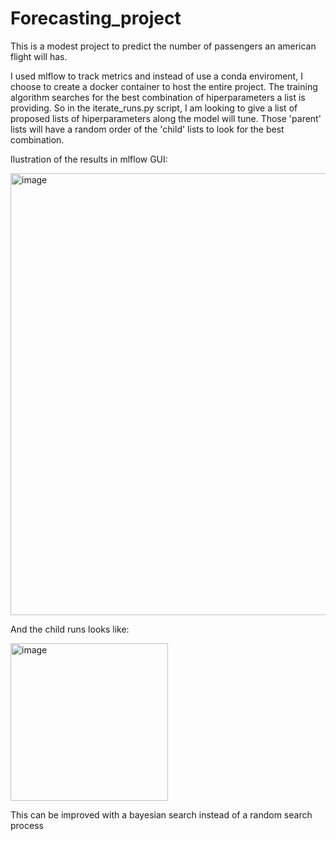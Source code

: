# Forecasting_project

This is a modest project to predict the number of passengers an american flight will has.

I used mlflow to track metrics and instead of use a conda enviroment, I choose to create a docker container to host the entire project. The training algorithm searches for the best combination of hiperparameters a list is providing. So in the iterate_runs.py script, I am looking to give a list of proposed lists of hiperparameters along the model will tune. Those 'parent' lists will have a random order of the 'child' lists to look for the best combination.

Ilustration of the results in mlflow GUI:  

  
<img width="707" alt="image" src="https://github.com/Ana1890/Forecasting_project/assets/67620315/0c44fcd5-5f5e-49f9-8b5e-baa95195c320">
  

And the child runs looks like:  

<img width="252" alt="image" src="https://github.com/Ana1890/Forecasting_project/assets/67620315/4fc3fd6e-fca4-4ef4-bfa6-6b932fd99461">  

This can be improved with a bayesian search instead of a random search process

